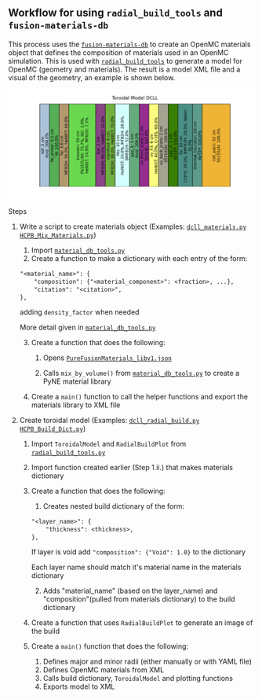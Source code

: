 ## Workflow for using `radial_build_tools` and `fusion-materials-db`
This process uses the [`fusion-materials-db`](https://github.com/svalinn/fusion-material-db) to create an OpenMC materials object that defines the composition of materials used in an OpenMC simulation. This is used with [`radial_build_tools`](https://github.com/svalinn/radial_build_tools) to generate a model for OpenMC (geometry and materials). The result is a model XML file and a visual of the geometry, an example is shown below.

![](./ToroidalModelDCLL.png)

Steps
1. Write a script to create materials object (Examples: [`dcll_materials.py`](https://github.com/svalinn/radial_build_tools/tree/main/examples/dcll_hcpb_examples/dcll_radial_build_example/dcll_materials.py) [`HCPB_Mix_Materials.py`](https://github.com/svalinn/radial_build_tools/tree/main/examples/dcll_hcpb_examples/hcpb_radial_build_example/HCPB_Mix_Materials.py))
    1. Import [`material_db_tools.py`](https://github.com/svalinn/fusion-material-db/blob/main/material-db-tools/material_db_tools.py)
    2. Create a function to make a dictionary with each entry of the form:     
    ```
    "<material_name>": {
        "composition": {"<material_component>": <fraction>, ...},
        "citation": "<citation>",
    },
    ```
    adding `density_factor` when needed
    
    More detail given in [`material_db_tools.py`](https://github.com/svalinn/fusion-material-db/blob/main/material-db-tools/material_db_tools.py)

    3. Create a function that does the following:
        
        1. Opens [`PureFusionMaterials_libv1.json`](https://github.com/svalinn/fusion-material-db/blob/main/db-outputs/PureFusionMaterials_libv1.json) 
        
        2. Calls `mix_by_volume()` from [`material_db_tools.py`](https://github.com/svalinn/fusion-material-db/blob/main/material-db-tools/material_db_tools.py) to create a PyNE material library
    4. Create a `main()` function to call the helper functions and export the materials library to XML file
2. Create toroidal model (Examples: [`dcll_radial_build.py`](https://github.com/svalinn/radial_build_tools/tree/main/examples/dcll_hcpb_examples/dcll_radial_build_example/dcll_radial_build.py) [`HCPB_Build_Dict.py`](https://github.com/svalinn/radial_build_tools/tree/main/examples/dcll_hcpb_examples/hcpb_radial_build_example/HCPB_Build_Dict.py))
    1. Import `ToroidalModel` and `RadialBuildPlot` from [`radial_build_tools.py`](https://github.com/svalinn/radial_build_tools/blob/main/radial_build_tools.py)
    2. Import function created earlier (Step 1.ii.) that makes materials dictionary
    3. Create a function that does the following:
        1. Creates nested build dictionary of the form:
        ```
        "<layer_name>": {
            "thickness": <thickness>,
        },
        ``` 
        If layer is void add `"composition": {"Void": 1.0}` to the dictionary
        
        Each layer name should match it's material name in the materials dictionary

        2. Adds "material_name" (based on the layer_name) and "composition"(pulled from materials dictionary) to the build dictionary
    4. Create a function that uses `RadialBuildPlot` to generate an image of the build
    5. Create a `main()` function that does the following:
        1. Defines major and minor radii (either manually or with YAML file)
        2. Defines OpenMC materials from XML
        3. Calls build dictionary, `ToroidalModel` and plotting functions
        4. Exports model to XML
